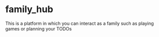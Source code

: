 # family_hub
This is a platform in which you can interact as  a family such as playing games or planning your TODOs 
